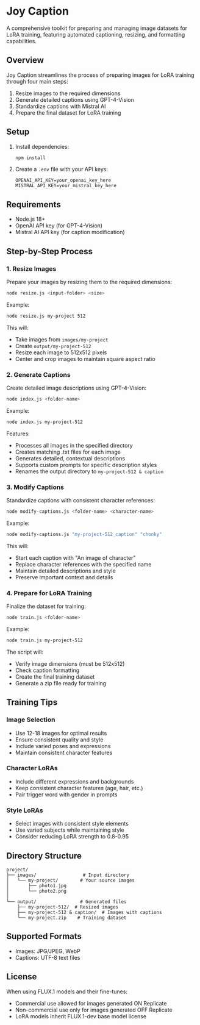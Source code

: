 # Joy Caption

A comprehensive toolkit for preparing and managing image datasets for LoRA training, featuring automated captioning, resizing, and formatting capabilities.

## Overview

Joy Caption streamlines the process of preparing images for LoRA training through four main steps:
1. Resize images to the required dimensions
2. Generate detailed captions using GPT-4-Vision
3. Standardize captions with Mistral AI
4. Prepare the final dataset for LoRA training

## Setup

1. Install dependencies:
   ```bash
   npm install
   ```

2. Create a `.env` file with your API keys:
   ```
   OPENAI_API_KEY=your_openai_key_here
   MISTRAL_API_KEY=your_mistral_key_here
   ```

## Requirements

- Node.js 18+
- OpenAI API key (for GPT-4-Vision)
- Mistral AI API key (for caption modification)

## Step-by-Step Process

### 1. Resize Images

Prepare your images by resizing them to the required dimensions:

```bash
node resize.js <input-folder> <size>
```

Example:
```bash
node resize.js my-project 512
```

This will:
- Take images from `images/my-project`
- Create `output/my-project-512`
- Resize each image to 512x512 pixels
- Center and crop images to maintain square aspect ratio

### 2. Generate Captions

Create detailed image descriptions using GPT-4-Vision:

```bash
node index.js <folder-name>
```

Example:
```bash
node index.js my-project-512
```

Features:
- Processes all images in the specified directory
- Creates matching .txt files for each image
- Generates detailed, contextual descriptions
- Supports custom prompts for specific description styles
- Renames the output directory to `my-project-512 & caption`

### 3. Modify Captions

Standardize captions with consistent character references:

```bash
node modify-captions.js <folder-name> <character-name>
```

Example:
```bash
node modify-captions.js "my-project-512_caption" "chonky"
```

This will:
- Start each caption with "An image of <character-name> character"
- Replace character references with the specified name
- Maintain detailed descriptions and style
- Preserve important context and details

### 4. Prepare for LoRA Training

Finalize the dataset for training:

```bash
node train.js <folder-name>
```

Example:
```bash
node train.js my-project-512
```

The script will:
- Verify image dimensions (must be 512x512)
- Check caption formatting
- Create the final training dataset
- Generate a zip file ready for training

## Training Tips

### Image Selection
- Use 12-18 images for optimal results
- Ensure consistent quality and style
- Include varied poses and expressions
- Maintain consistent character features

### Character LoRAs
- Include different expressions and backgrounds
- Keep consistent character features (age, hair, etc.)
- Pair trigger word with gender in prompts

### Style LoRAs
- Select images with consistent style elements
- Use varied subjects while maintaining style
- Consider reducing LoRA strength to 0.8-0.95

## Directory Structure

```
project/
├── images/                 # Input directory
│   └── my-project/        # Your source images
│       ├── photo1.jpg
│       └── photo2.png
│
└── output/                # Generated files
    ├── my-project-512/  # Resized images
    ├── my-project-512 & caption/  # Images with captions
    └── my-project.zip    # Training dataset
```

## Supported Formats

- Images: JPG/JPEG, WebP
- Captions: UTF-8 text files

## License

When using FLUX.1 models and their fine-tunes:
- Commercial use allowed for images generated ON Replicate
- Non-commercial use only for images generated OFF Replicate
- LoRA models inherit FLUX.1-dev base model license